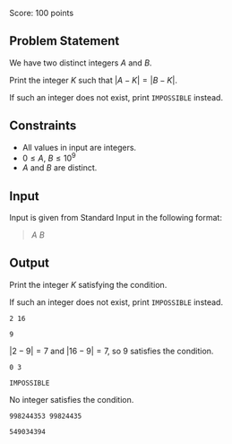 Score: $100$ points

## Problem Statement

We have two distinct integers $A$ and $B$.

Print the integer $K$ such that $|A - K| = |B - K|$.

If such an integer does not exist, print `IMPOSSIBLE` instead.

## Constraints

- All values in input are integers.
- $0 \leq A,\ B \leq 10^9$
- $A$ and $B$ are distinct.

## Input

Input is given from Standard Input in the following format:

> $A$ $B$

## Output

Print the integer $K$ satisfying the condition.

If such an integer does not exist, print `IMPOSSIBLE` instead.

```input1
2 16
```

```output1
9
```

$|2 - 9| = 7$ and $|16 - 9| = 7$, so $9$ satisfies the condition.

```input2
0 3
```

```output2
IMPOSSIBLE
```

No integer satisfies the condition.

```input3
998244353 99824435
```

```output3
549034394
```